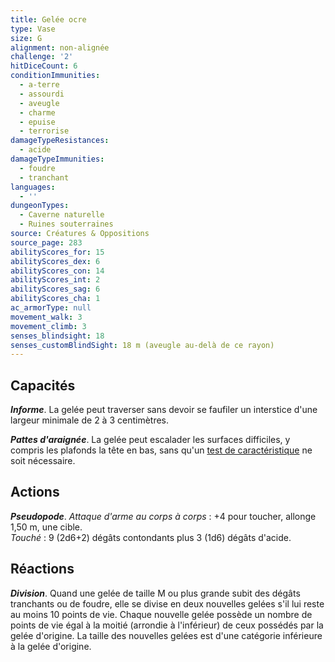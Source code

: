 ```yaml
---
title: Gelée ocre
type: Vase
size: G
alignment: non-alignée
challenge: '2'
hitDiceCount: 6
conditionImmunities:
  - a-terre
  - assourdi
  - aveugle
  - charme
  - epuise
  - terrorise
damageTypeResistances:
  - acide
damageTypeImmunities:
  - foudre
  - tranchant
languages:
  - ''
dungeonTypes:
  - Caverne naturelle
  - Ruines souterraines
source: Créatures & Oppositions
source_page: 283
abilityScores_for: 15
abilityScores_dex: 6
abilityScores_con: 14
abilityScores_int: 2
abilityScores_sag: 6
abilityScores_cha: 1
ac_armorType: null
movement_walk: 3
movement_climb: 3
senses_blindsight: 18
senses_customBlindSight: 18 m (aveugle au-delà de ce rayon)
---
```

## Capacités
_**Informe**_. La gelée peut traverser sans devoir se faufiler un interstice d'une largeur minimale de 2 à 3 centimètres.

_**Pattes d'araignée**_. La gelée peut escalader les surfaces difficiles, y compris les plafonds la tête en bas, sans qu'un [test de caractéristique](/utiliser-les-caracteristiques/#tests-de-caracteristique) ne soit nécessaire.

## Actions
_**Pseudopode**_. _Attaque d'arme au corps à corps_ : +4 pour toucher, allonge 1,50 m, une cible.  
_Touché_ : 9 (2d6+2) dégâts contondants plus 3 (1d6) dégâts d'acide.

## Réactions
_**Division**_. Quand une gelée de taille M ou plus grande subit des dégâts tranchants ou de foudre, elle se divise en deux nouvelles gelées s'il lui reste au moins 10 points de vie. Chaque nouvelle gelée possède un nombre de points de vie égal à la moitié (arrondie à l'inférieur) de ceux possédés par la gelée d'origine. La taille des nouvelles gelées est d'une catégorie inférieure à la gelée d'origine.

